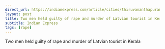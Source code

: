 ```yaml
---
direct_url: https://indianexpress.com/article/cities/thiruvananthapuram/two-men-held-guilty-of-rape-and-murder-of-latvian-tourist-in-kerala-8302017/
layout: post
title: Two men held guilty of rape and murder of Latvian tourist in Kerala
subtitle: Indian Express
tags: [rape]
---
```


Two men held guilty of rape and murder of Latvian tourist in Kerala